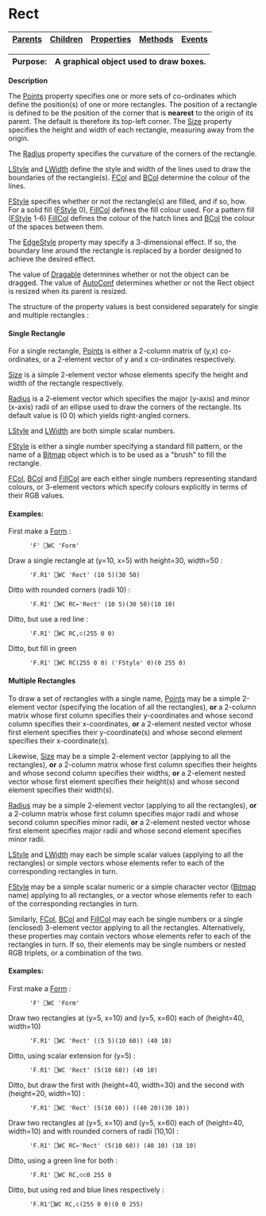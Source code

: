 




<h1 class="heading"><span class="name">Rect</span></h1>

| [Parents](../ParentLists/Rect.htm) | [Children](../ChildLists/Rect.htm) | [Properties](../PropLists/Rect.htm) | [Methods](../MethodLists/Rect.htm) | [Events](../EventLists/Rect.htm) |
| --- | --- | --- | --- | ---  |


| Purpose: | A graphical object used to draw boxes. |
| --- | ---  |


**Description**


The [Points](../a-z/points.md) property specifies one or more sets of co-ordinates which define the position(s) of one or more rectangles. The position of a rectangle is defined to be the position of the corner that is **nearest** to the origin of its parent. The default is therefore its top-left corner. The [Size](../a-z/size.md) property specifies the height and width of each rectangle, measuring away from the origin.



The [Radius](../a-z/radius.md) property specifies the curvature of the corners of the rectangle.


[LStyle](../a-z/lstyle.md) and [LWidth](../a-z/lwidth.md) define the style and width of the lines used to draw the boundaries of the rectangle(s). [FCol](../a-z/fcol.md) and [BCol](../a-z/bcol.md) determine the colour of the lines.


[FStyle](../a-z/fstyle.md) specifies whether or not the rectangle(s) are filled, and if so, how. For a solid fill ([FStyle](../a-z/fstyle.md) 0), [FillCol](../a-z/fillcol.md) defines the fill colour used. For a pattern fill ([FStyle](../a-z/fstyle.md) 1-6) [FillCol](../a-z/fillcol.md) defines the colour of the hatch lines and [BCol](../a-z/bcol.md) the colour of the spaces between them.


The [EdgeStyle](../a-z/edgestyle.md) property may specify a 3-dimensional effect. If so, the boundary line around the rectangle is replaced by a border designed to achieve the desired effect.


The value of [Dragable](../a-z/dragable.md) determines whether or not the object can be dragged. The value of [AutoConf](../a-z/autoconf.md) determines whether or not the Rect object is resized when its parent is resized.


The structure of the property values is best considered separately for single and multiple rectangles :


#### Single Rectangle


For a single rectangle, [Points](../a-z/points.md) is either a 2-column matrix of (y,x) co-ordinates, or a 2-element vector of y and x co-ordinates respectively.


[Size](../a-z/size.md) is a simple 2-element vector whose elements specify the height and width of the rectangle respectively.


[Radius](../a-z/radius.md) is a 2-element vector which specifies the major (y-axis) and minor (x-axis) radii of an ellipse used to draw the corners of the rectangle. Its default value is (0 0) which yields right-angled corners.


[LStyle](../a-z/lstyle.md) and [LWidth](../a-z/lwidth.md) are both simple scalar numbers.


[FStyle](../a-z/fstyle.md) is either a single number specifying a standard fill pattern, or the name of a [Bitmap](../a-z/bitmap.md) object which is to be used as a "brush" to fill the rectangle.


[FCol](../a-z/fcol.md), [BCol](../a-z/bcol.md) and [FillCol](../a-z/fillcol.md) are each either single numbers representing standard colours, or 3-element vectors which specify colours explicitly in terms of their RGB values.


#### Examples:


First make a [Form](../a-z/form.md) :
```apl
      'F' ⎕WC 'Form'
```


Draw a single rectangle at (y=10, x=5) with height=30, width=50 :
```apl
      'F.R1' ⎕WC 'Rect' (10 5)(30 50)
```


Ditto with rounded corners (radii 10) :
```apl
      'F.R1' ⎕WC RC←'Rect' (10 5)(30 50)(10 10)
```


Ditto, but use a red line :
```apl
      'F.R1' ⎕WC RC,⊂(255 0 0)
```


Ditto, but fill in green
```apl
      'F.R1' ⎕WC RC(255 0 0) ('FStyle' 0)(0 255 0)
```


#### Multiple Rectangles


To draw a set of rectangles with a single name, [Points](../a-z/points.md) may be a simple 2-element vector (specifying the location of all the rectangles), **or** a 2-column matrix whose first column specifies their y-coordinates and whose second column specifies their x-coordinates, **or** a 2-element nested vector whose first element specifies their y-coordinate(s) and whose second element specifies their x-coordinate(s).


Likewise, [Size](../a-z/size.md) may be a simple 2-element vector (applying to all the rectangles), **or** a 2-column matrix whose first column specifies their heights and whose second column specifies their widths, **or** a 2-element nested vector whose first element specifies their height(s) and whose second element specifies their width(s).


[Radius](../a-z/radius.md) may be a simple 2-element vector (applying to all the rectangles), **or** a 2-column matrix whose first column specifies major radii and whose second column specifies minor radii, **or** a 2-element nested vector whose first element specifies major radii and whose second element specifies minor radii.


[LStyle](../a-z/lstyle.md) and [LWidth](../a-z/lwidth.md) may each be simple scalar values (applying to all the rectangles) or simple vectors whose elements refer to each of the corresponding rectangles in turn.


[FStyle](../a-z/fstyle.md) may be a simple scalar numeric or a simple character vector ([Bitmap](../a-z/bitmap.md) name) applying to all rectangles, or a vector whose elements refer to each of the corresponding rectangles in turn.


Similarly, [FCol](../a-z/fcol.md), [BCol](../a-z/bcol.md) and [FillCol](../a-z/fillcol.md) may each be single numbers or a single (enclosed) 3-element vector applying to all the rectangles. Alternatively, these properties may contain vectors whose elements refer to each of the rectangles in turn. If so, their elements may be single numbers or nested RGB triplets, or a combination of the two.


#### Examples:


First make a [Form](../a-z/form.md) :
```apl
      'F' ⎕WC 'Form'
```


Draw two rectangles at (y=5, x=10) and (y=5, x=60) each of (height=40, width=10)
```apl
      'F.R1' ⎕WC 'Rect' ((5 5)(10 60)) (40 10)
```


Ditto, using scalar extension for (y=5) :
```apl
      'F.R1' ⎕WC 'Rect' (5(10 60)) (40 10)
```


Ditto, but draw the first with (height=40, width=30) and the second with (height=20, width=10) :
```apl
      'F.R1' ⎕WC 'Rect' (5(10 60)) ((40 20)(30 10))
```


Draw two rectangles at (y=5, x=10) and (y=5, x=60) each of (height=40, width=10) and with rounded corners of radii (10,10) :
```apl
      'F.R1' ⎕WC RC←'Rect' (5(10 60)) (40 10) (10 10)
```


Ditto, using a green line for both :
```apl
      'F.R1' ⎕WC RC,⊂⊂0 255 0
```


Ditto, but using red and blue lines respectively :
```apl
      'F.R1'⎕WC RC,⊂(255 0 0)(0 0 255)
```


